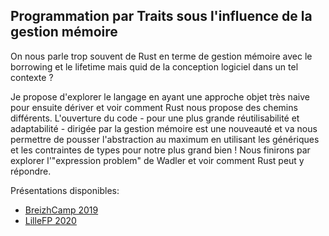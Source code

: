 ## Programmation par Traits sous l'influence de la gestion mémoire

On nous parle trop souvent de Rust en terme de gestion mémoire avec le borrowing et le lifetime mais quid de la conception logiciel dans un tel contexte ?

Je propose d'explorer le langage en ayant une approche objet très naive pour ensuite dériver et voir comment Rust nous propose des chemins différents. L'ouverture du code - pour une plus grande réutilisabilité et adaptabilité - dirigée par la gestion mémoire est une nouveauté et va nous permettre de pousser l'abstraction au maximum en utilisant les génériques et les contraintes de types pour notre plus grand bien ! Nous finirons par explorer l'"expression problem" de Wadler et voir comment Rust peut y répondre.

Présentations disponibles:
- [BreizhCamp 2019](https://www.youtube.com/watch?v=szrR4Klixdk)
- [LilleFP 2020](https://www.youtube.com/watch?v=6CO98XBsNiY)

